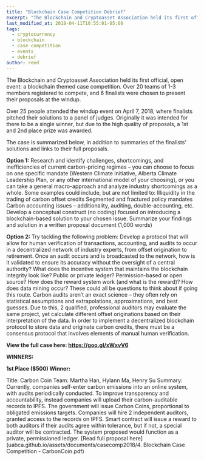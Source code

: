 ```yaml
---
title: "Blockchain Case Competition Debrief"
excerpt: "The Blockchain and Cryptoasset Association held its first official, open event: a blockchain themed case competition. Over 20 teams of 1-3 members registered, 6 finalists were chosen, and a 1st ($500) and 2nd ($200) place prize were awarded. Over 25 people attended the windup presentations."
last_modified_at: 2018-04-11T10:55:01-05:00
tags: 
  - cryptocurrency
  - blockchain
  - case competition
  - events
  - debrief
author: reed
---
```

The Blockchain and Cryptoasset Association held its first official, open event: a blockchain themed case competition. Over 20 teams of 1-3 members registered to compete, and 6 finalists were chosen to present their proposals at the windup. 

Over 25 people attended the windup event on April 7, 2018, where finalists pitched their solutions to a panel of judges. Originally it was intended for there to be a single winner, but due to the high quality of proposals, a 1st and 2nd place prize was awarded.

The case is summarized below, in addition to summaries of the finalists’ solutions and links to their full proposals. 

**Option 1:**
Research and identify challenges, shortcomings, and inefficiencies of current carbon-pricing regimes – you can choose to focus on one specific mandate (Western Climate Initiative, Alberta Climate Leadership Plan, or any other international model of your choosing), or you can take a general macro-approach and analyze industry shortcomings as a whole. Some examples could include, but are not limited to:
Illiquidity in the trading of carbon offset credits
Segmented and fractured policy mandates
Carbon accounting issues – additionality, auditing, double-accounting, etc.
Develop a conceptual construct (no coding) focused on introducing a blockchain-based solution to your chosen issue.
Summarize your findings and solution in a written proposal document (1,000 words)

**Option 2:**
Try tackling the following problem: Develop a protocol that will allow for human verification of transactions, accounting, and audits to occur in a decentralized network of industry experts, from offset origination to retirement. Once an audit occurs and is broadcasted to the network, how is it validated to ensure its accuracy without the oversight of a central authority? What does the incentive system that maintains the blockchain integrity look like? Public or private ledger? Permission-based or open source? How does the reward system work (and what is the reward)? How does data mining occur? These could all be questions to think about if going this route.
Carbon audits aren’t an exact science – they often rely on statistical assumptions and extrapolations, approximations, and best guesses. Due to this, 2 qualified, professional auditors may evaluate the same project, yet calculate different offset originations based on their interpretation of the data. In order to implement a decentralized blockchain protocol to store data and originate carbon credits, there must be a consensus protocol that involves elements of manual human verification.

**View the full case here: https://goo.gl/xWxvV6**

**WINNERS:**

**1st Place ($500) Winner:** 

Title: Carbon Coin 
Team: Martha Han, Hylann Ma, Henry Su
Summary: Currently, companies self-enter carbon emissions into an online system, with audits periodically conducted. To improve transparency and accountability, instead companies will upload their carbon-auditable records to IPFS. The government will issue Carbon Coins, proportional to obligated emissions targets. Companies will hire 2 independent auditors, granted access to the records on IPFS. Smart contract will issue a reward to both auditors if their audits agree within tolerance, but if not, a special auditor will be contracted.  The system proposed would function as a private, permissioned ledger.  [Read full proposal here](uabca.github.io/assets/documents/casecomp2018/4. Blockchain Case Competition - CarbonCoin.pdf)


